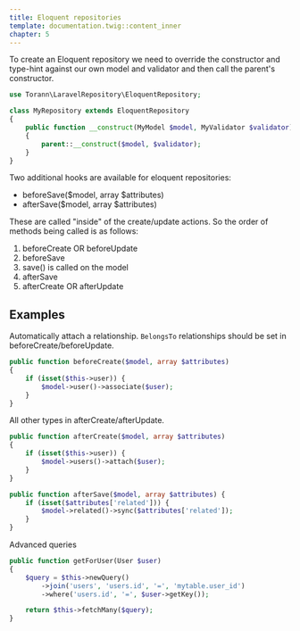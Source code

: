 ```yaml
---
title: Eloquent repositories
template: documentation.twig::content_inner
chapter: 5
---
```

To create an Eloquent repository we need to override the constructor and type-hint against our own model and validator and then call the parent's constructor.

```php
use Torann\LaravelRepository\EloquentRepository;

class MyRepository extends EloquentRepository
{
    public function __construct(MyModel $model, MyValidator $validator)
    {
        parent::__construct($model, $validator);
    }
}
```

Two additional hooks are available for eloquent repositories:

- beforeSave($model, array $attributes)
- afterSave($model, array $attributes)

These are called "inside" of the create/update actions. So the order of methods being called is as follows:

1. beforeCreate OR beforeUpdate
2. beforeSave
3. save() is called on the model
4. afterSave
5. afterCreate OR afterUpdate

## Examples

Automatically attach a relationship. `BelongsTo` relationships should be set in beforeCreate/beforeUpdate.

```php
public function beforeCreate($model, array $attributes)
{
    if (isset($this->user)) {
        $model->user()->associate($user);
    }
}
```

All other types in afterCreate/afterUpdate.

```php
public function afterCreate($model, array $attributes)
{
    if (isset($this->user)) {
        $model->users()->attach($user);
    }
}

public function afterSave($model, array $attributes) {
    if (isset($attributes['related'])) {
        $model->related()->sync($attributes['related']);
    }
}
```

Advanced queries

```php
public function getForUser(User $user)
{
    $query = $this->newQuery()
        ->join('users', 'users.id', '=', 'mytable.user_id')
        ->where('users.id', '=', $user->getKey());

    return $this->fetchMany($query);
}
```